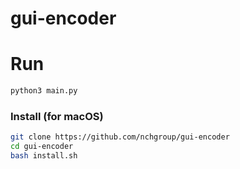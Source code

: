 # gui-encoder

# Run
```bash
python3 main.py
```

### Install (for macOS)
```bash
git clone https://github.com/nchgroup/gui-encoder
cd gui-encoder
bash install.sh
```